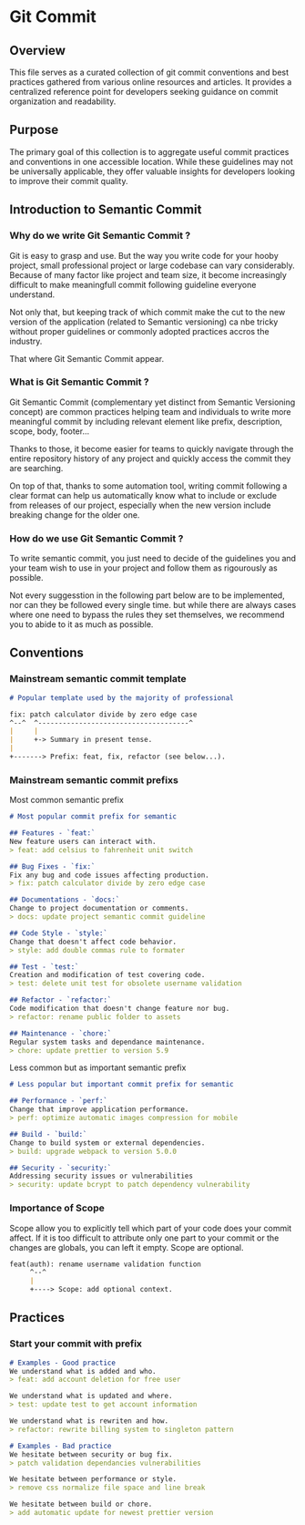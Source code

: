 # Git Commit

## Overview

This file serves as a curated collection of git commit conventions and best practices gathered from various online resources and articles. It provides a centralized reference point for developers seeking guidance on commit organization and readability.

## Purpose

The primary goal of this collection is to aggregate useful commit practices and conventions in one accessible location. While these guidelines may not be universally applicable, they offer valuable insights for developers looking to improve their commit quality.

## Introduction to Semantic Commit

<!-- TODO: Make this section more formal and professional in tone -->
<!-- IDEA: It might be possible to make it tool agnostic but would need to rewrite things other than for git and for the majority of versioning tools. -->

### Why do we write Git Semantic Commit ?

Git is easy to grasp and use. But the way you write code for your hooby project, small professional project or large codebase can vary considerably. Because of many factor like project and team size, it become increasingly difficult to make meaningfull commit following guideline everyone understand. 

Not only that, but keeping track of which commit make the cut to the new version of the application (related to Semantic versioning) ca nbe tricky without proper guidelines or commonly adopted practices accros the industry.

That where Git Semantic Commit appear.

### What is Git Semantic Commit ?

Git Semantic Commit (complementary yet distinct from Semantic Versioning concept) are common practices helping team and individuals to write more meaningful commit by including relevant element like prefix, description, scope, body, footer... 

Thanks to those, it become easier for teams to quickly navigate through the entire repository history of any project and quickly access the commit they are searching.

On top of that, thanks to some automation tool, writing commit following a clear format can help us automatically know what to include or exclude from releases of our project, especially when the new version include breaking change for the older one.

### How do we use Git Semantic Commit ?

To write semantic commit, you just need to decide of the guidelines you and your team wish to use in your project and follow them as rigourously as possible.

Not every suggesstion in the following part below are to be implemented, nor can they be followed every single time. but while there are always cases where one need to bypass the rules they set themselves, we recommend you to abide to it as much as possible.

## Conventions 

### Mainstream semantic commit template

```md
# Popular template used by the majority of professional

fix: patch calculator divide by zero edge case
^--^  ^-------------------------------------^
|     |
|     +-> Summary in present tense.
|
+-------> Prefix: feat, fix, refactor (see below...).
```


### Mainstream semantic commit prefixs

<!-- TODO: Refine explanation to be more formal, detailed and professional -->
Most common semantic prefix

```md
# Most popular commit prefix for semantic

## Features - `feat:`
New feature users can interact with.
> feat: add celsius to fahrenheit unit switch

## Bug Fixes - `fix:`
Fix any bug and code issues affecting production.
> fix: patch calculator divide by zero edge case

## Documentations - `docs:`
Change to project documentation or comments.
> docs: update project semantic commit guideline

## Code Style - `style:`
Change that doesn't affect code behavior.
> style: add double commas rule to formater

## Test - `test:`
Creation and modification of test covering code.
> test: delete unit test for obsolete username validation

## Refactor - `refactor:`
Code modification that doesn't change feature nor bug.
> refactor: rename public folder to assets

## Maintenance - `chore:`
Regular system tasks and dependance maintenance.
> chore: update prettier to version 5.9
```

<!-- TODO: Refine explanation to be more formal, detailed and professional -->
Less common but as important semantic prefix

```md
# Less popular but important commit prefix for semantic

## Performance - `perf:`
Change that improve application performance.
> perf: optimize automatic images compression for mobile

## Build - `build:`
Change to build system or external dependencies.
> build: upgrade webpack to version 5.0.0

## Security - `security:`
Addressing security issues or vulnerabilities
> security: update bcrypt to patch dependency vulnerability
```

### Importance of Scope
<!-- TODO: Refine explanation to be more formal, detailed and professional -->
Scope allow you to explicitly tell which part of your code does your commit affect. 
If it is too difficult to attribute only one part to your commit or the changes are globals, you can left it empty.
Scope are optional.

```md
feat(auth): rename username validation function
     ^--^  
     |
     +----> Scope: add optional context.
```

## Practices

### Start your commit with prefix

```md
# Examples - Good practice
We understand what is added and who.
> feat: add account deletion for free user

We understand what is updated and where.
> test: update test to get account information

We understand what is rewriten and how.
> refactor: rewrite billing system to singleton pattern

# Examples - Bad practice
We hesitate between security or bug fix.
> patch validation dependancies vulnerabilities

We hesitate between performance or style.
> remove css normalize file space and line break  

We hesitate between build or chore.
> add automatic update for newest prettier version
```


